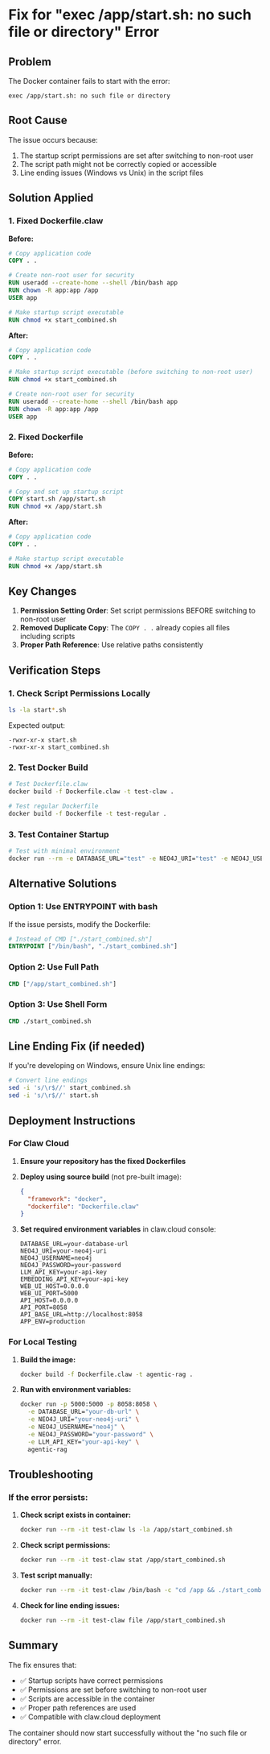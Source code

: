 # Fix for "exec /app/start.sh: no such file or directory" Error

## Problem
The Docker container fails to start with the error:
```
exec /app/start.sh: no such file or directory
```

## Root Cause
The issue occurs because:
1. The startup script permissions are set after switching to non-root user
2. The script path might not be correctly copied or accessible
3. Line ending issues (Windows vs Unix) in the script files

## Solution Applied

### 1. Fixed Dockerfile.claw
**Before:**
```dockerfile
# Copy application code
COPY . .

# Create non-root user for security
RUN useradd --create-home --shell /bin/bash app
RUN chown -R app:app /app
USER app

# Make startup script executable
RUN chmod +x start_combined.sh
```

**After:**
```dockerfile
# Copy application code
COPY . .

# Make startup script executable (before switching to non-root user)
RUN chmod +x start_combined.sh

# Create non-root user for security
RUN useradd --create-home --shell /bin/bash app
RUN chown -R app:app /app
USER app
```

### 2. Fixed Dockerfile
**Before:**
```dockerfile
# Copy application code
COPY . .

# Copy and set up startup script
COPY start.sh /app/start.sh
RUN chmod +x /app/start.sh
```

**After:**
```dockerfile
# Copy application code
COPY . .

# Make startup script executable
RUN chmod +x /app/start.sh
```

## Key Changes

1. **Permission Setting Order**: Set script permissions BEFORE switching to non-root user
2. **Removed Duplicate Copy**: The `COPY . .` already copies all files including scripts
3. **Proper Path Reference**: Use relative paths consistently

## Verification Steps

### 1. Check Script Permissions Locally
```bash
ls -la start*.sh
```
Expected output:
```
-rwxr-xr-x start.sh
-rwxr-xr-x start_combined.sh
```

### 2. Test Docker Build
```bash
# Test Dockerfile.claw
docker build -f Dockerfile.claw -t test-claw .

# Test regular Dockerfile
docker build -f Dockerfile -t test-regular .
```

### 3. Test Container Startup
```bash
# Test with minimal environment
docker run --rm -e DATABASE_URL="test" -e NEO4J_URI="test" -e NEO4J_USERNAME="test" -e NEO4J_PASSWORD="test" -e LLM_API_KEY="test" test-claw
```

## Alternative Solutions

### Option 1: Use ENTRYPOINT with bash
If the issue persists, modify the Dockerfile:
```dockerfile
# Instead of CMD ["./start_combined.sh"]
ENTRYPOINT ["/bin/bash", "./start_combined.sh"]
```

### Option 2: Use Full Path
```dockerfile
CMD ["/app/start_combined.sh"]
```

### Option 3: Use Shell Form
```dockerfile
CMD ./start_combined.sh
```

## Line Ending Fix (if needed)

If you're developing on Windows, ensure Unix line endings:
```bash
# Convert line endings
sed -i 's/\r$//' start_combined.sh
sed -i 's/\r$//' start.sh
```

## Deployment Instructions

### For Claw Cloud

1. **Ensure your repository has the fixed Dockerfiles**
2. **Deploy using source build** (not pre-built image):
   ```json
   {
     "framework": "docker",
     "dockerfile": "Dockerfile.claw"
   }
   ```

3. **Set required environment variables** in claw.cloud console:
   ```
   DATABASE_URL=your-database-url
   NEO4J_URI=your-neo4j-uri
   NEO4J_USERNAME=neo4j
   NEO4J_PASSWORD=your-password
   LLM_API_KEY=your-api-key
   EMBEDDING_API_KEY=your-api-key
   WEB_UI_HOST=0.0.0.0
   WEB_UI_PORT=5000
   API_HOST=0.0.0.0
   API_PORT=8058
   API_BASE_URL=http://localhost:8058
   APP_ENV=production
   ```

### For Local Testing

1. **Build the image:**
   ```bash
   docker build -f Dockerfile.claw -t agentic-rag .
   ```

2. **Run with environment variables:**
   ```bash
   docker run -p 5000:5000 -p 8058:8058 \
     -e DATABASE_URL="your-db-url" \
     -e NEO4J_URI="your-neo4j-uri" \
     -e NEO4J_USERNAME="neo4j" \
     -e NEO4J_PASSWORD="your-password" \
     -e LLM_API_KEY="your-api-key" \
     agentic-rag
   ```

## Troubleshooting

### If the error persists:

1. **Check script exists in container:**
   ```bash
   docker run --rm -it test-claw ls -la /app/start_combined.sh
   ```

2. **Check script permissions:**
   ```bash
   docker run --rm -it test-claw stat /app/start_combined.sh
   ```

3. **Test script manually:**
   ```bash
   docker run --rm -it test-claw /bin/bash -c "cd /app && ./start_combined.sh"
   ```

4. **Check for line ending issues:**
   ```bash
   docker run --rm -it test-claw file /app/start_combined.sh
   ```

## Summary

The fix ensures that:
- ✅ Startup scripts have correct permissions
- ✅ Permissions are set before switching to non-root user
- ✅ Scripts are accessible in the container
- ✅ Proper path references are used
- ✅ Compatible with claw.cloud deployment

The container should now start successfully without the "no such file or directory" error.
